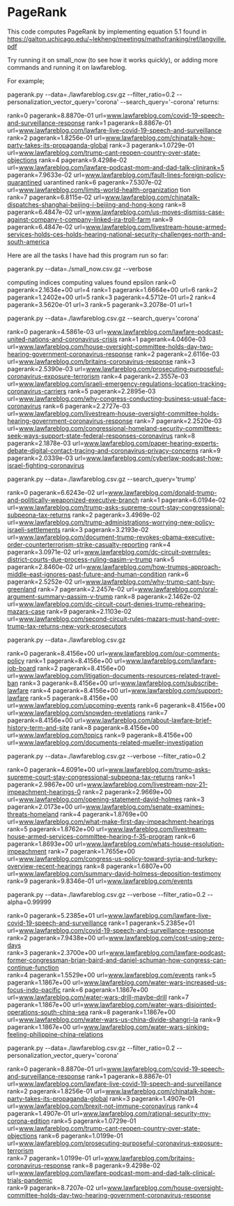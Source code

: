 # PageRank
This code computes PageRank by implementing equation 5.1 found in https://galton.uchicago.edu/~lekheng/meetings/mathofranking/ref/langville.pdf

Try running it on small_now (to see how it works quickly), or adding more commands and running it on lawfareblog. 

For example;


pagerank.py --data=./lawfareblog.csv.gz --filter_ratio=0.2 --personalization_vector_query='corona' --search_query='-corona'
returns:


rank=0 pagerank=8.8870e-01 url=www.lawfareblog.com/covid-19-speech-and-surveillance-response
rank=1 pagerank=8.8867e-01 url=www.lawfareblog.com/lawfare-live-covid-19-speech-and-surveillance
rank=2 pagerank=1.8256e-01 url=www.lawfareblog.com/chinatalk-how-party-takes-its-propaganda-global
rank=3 pagerank=1.0729e-01 url=www.lawfareblog.com/trump-cant-reopen-country-over-state-objections
rank=4 pagerank=9.4298e-02 url=www.lawfareblog.com/lawfare-podcast-mom-and-dad-talk-clinirank=5 pagerank=7.9633e-02 url=www.lawfareblog.com/fault-lines-foreign-policy-quarantined                                                                     uarantined
rank=6 pagerank=7.5307e-02 url=www.lawfareblog.com/limits-world-health-organization                                                                           tion      
rank=7 pagerank=6.8115e-02 url=www.lawfareblog.com/chinatalk-dispatches-shanghai-beijing-i-beijing-and-hong-kong
rank=8 pagerank=6.4847e-02 url=www.lawfareblog.com/us-moves-dismiss-case-against-company-t-company-linked-ira-troll-farm
rank=9 pagerank=6.4847e-02 url=www.lawfareblog.com/livestream-house-armed-services-holds-ces-holds-hearing-national-security-challenges-north-and-south-america

Here are all the tasks I have had this program run so far: 

pagerank.py --data=./small_now.csv.gz --verbose

computing indices
computing values
found epsilon
rank=0 pagerank=2.1634e+00 url=4
rank=1 pagerank=1.6664e+00 url=6
rank=2 pagerank=1.2402e+00 url=5
rank=3 pagerank=4.5712e-01 url=2
rank=4 pagerank=3.5620e-01 url=3
rank=5 pagerank=3.2078e-01 url=1

pagerank.py --data=./lawfareblog.csv.gz --search_query='corona'

rank=0 pagerank=4.5861e-03 url=www.lawfareblog.com/lawfare-podcast-united-nations-and-coronavirus-crisis
rank=1 pagerank=4.0460e-03 url=www.lawfareblog.com/house-oversight-committee-holds-day-two-hearing-government-coronavirus-response
rank=2 pagerank=2.6116e-03 url=www.lawfareblog.com/britains-coronavirus-response
rank=3 pagerank=2.5390e-03 url=www.lawfareblog.com/prosecuting-purposeful-coronavirus-exposure-terrorism
rank=4 pagerank=2.3557e-03 url=www.lawfareblog.com/israeli-emergency-regulations-location-tracking-coronavirus-carriers
rank=5 pagerank=2.2895e-03 url=www.lawfareblog.com/why-congress-conducting-business-usual-face-coronavirus
rank=6 pagerank=2.2727e-03 url=www.lawfareblog.com/livestream-house-oversight-committee-holds-hearing-government-coronavirus-response
rank=7 pagerank=2.2520e-03 url=www.lawfareblog.com/congressional-homeland-security-committees-seek-ways-support-state-federal-responses-coronavirus
rank=8 pagerank=2.1878e-03 url=www.lawfareblog.com/paper-hearing-experts-debate-digital-contact-tracing-and-coronavirus-privacy-concerns
rank=9 pagerank=2.0339e-03 url=www.lawfareblog.com/cyberlaw-podcast-how-israel-fighting-coronavirus

pagerank.py --data=./lawfareblog.csv.gz --search_query='trump'

rank=0 pagerank=6.6243e-02 url=www.lawfareblog.com/donald-trump-and-politically-weaponized-executive-branch
rank=1 pagerank=6.0194e-02 url=www.lawfareblog.com/trump-asks-supreme-court-stay-congressional-subpeona-tax-returns
rank=2 pagerank=3.4969e-02 url=www.lawfareblog.com/trump-administrations-worrying-new-policy-israeli-settlements
rank=3 pagerank=3.2193e-02 url=www.lawfareblog.com/document-trump-revokes-obama-executive-order-counterterrorism-strike-casualty-reporting
rank=4 pagerank=3.0971e-02 url=www.lawfareblog.com/dc-circuit-overrules-district-courts-due-process-ruling-qasim-v-trump
rank=5 pagerank=2.8460e-02 url=www.lawfareblog.com/how-trumps-approach-middle-east-ignores-past-future-and-human-condition
rank=6 pagerank=2.5252e-02 url=www.lawfareblog.com/why-trump-cant-buy-greenland
rank=7 pagerank=2.2457e-02 url=www.lawfareblog.com/oral-argument-summary-qassim-v-trump
rank=8 pagerank=2.1462e-02 url=www.lawfareblog.com/dc-circuit-court-denies-trump-rehearing-mazars-case
rank=9 pagerank=2.1103e-02 url=www.lawfareblog.com/second-circuit-rules-mazars-must-hand-over-trump-tax-returns-new-york-prosecutors

pagerank.py --data=./lawfareblog.csv.gz

rank=0 pagerank=8.4156e+00 url=www.lawfareblog.com/our-comments-policy
rank=1 pagerank=8.4156e+00 url=www.lawfareblog.com/lawfare-job-board
rank=2 pagerank=8.4156e+00 url=www.lawfareblog.com/litigation-documents-resources-related-travel-ban
rank=3 pagerank=8.4156e+00 url=www.lawfareblog.com/subscribe-lawfare
rank=4 pagerank=8.4156e+00 url=www.lawfareblog.com/support-lawfare
rank=5 pagerank=8.4156e+00 url=www.lawfareblog.com/upcoming-events
rank=6 pagerank=8.4156e+00 url=www.lawfareblog.com/snowden-revelations
rank=7 pagerank=8.4156e+00 url=www.lawfareblog.com/about-lawfare-brief-history-term-and-site
rank=8 pagerank=8.4156e+00 url=www.lawfareblog.com/topics
rank=9 pagerank=8.4156e+00 url=www.lawfareblog.com/documents-related-mueller-investigation


pagerank.py --data=./lawfareblog.csv.gz --verbose --filter_ratio=0.2

rank=0 pagerank=4.6091e+00 url=www.lawfareblog.com/trump-asks-supreme-court-stay-congressional-subpeona-tax-returns
rank=1 pagerank=2.9867e+00 url=www.lawfareblog.com/livestream-nov-21-impeachment-hearings-0
rank=2 pagerank=2.9669e+00 url=www.lawfareblog.com/opening-statement-david-holmes
rank=3 pagerank=2.0173e+00 url=www.lawfareblog.com/senate-examines-threats-homeland
rank=4 pagerank=1.8769e+00 url=www.lawfareblog.com/what-make-first-day-impeachment-hearings
rank=5 pagerank=1.8762e+00 url=www.lawfareblog.com/livestream-house-armed-services-committee-hearing-f-35-program
rank=6 pagerank=1.8693e+00 url=www.lawfareblog.com/whats-house-resolution-impeachment
rank=7 pagerank=1.7655e+00 url=www.lawfareblog.com/congress-us-policy-toward-syria-and-turkey-overview-recent-hearings
rank=8 pagerank=1.6807e+00 url=www.lawfareblog.com/summary-david-holmess-deposition-testimony
rank=9 pagerank=9.8346e-01 url=www.lawfareblog.com/events

pagerank.py --data=./lawfareblog.csv.gz --verbose --filter_ratio=0.2 --alpha=0.99999


rank=0 pagerank=5.2385e+01 url=www.lawfareblog.com/lawfare-live-covid-19-speech-and-surveillance
rank=1 pagerank=5.2385e+01 url=www.lawfareblog.com/covid-19-speech-and-surveillance-response
rank=2 pagerank=7.9438e+00 url=www.lawfareblog.com/cost-using-zero-days        
rank=3 pagerank=2.3700e+00 url=www.lawfareblog.com/lawfare-podcast-former-congressman-brian-baird-and-daniel-schuman-how-congress-can-continue-function       
rank=4 pagerank=1.5529e+00 url=www.lawfareblog.com/events
rank=5 pagerank=1.1867e+00 url=www.lawfareblog.com/water-wars-increased-us-focus-indo-pacific
rank=6 pagerank=1.1867e+00 url=www.lawfareblog.com/water-wars-drill-maybe-drill
rank=7 pagerank=1.1867e+00 url=www.lawfareblog.com/water-wars-disjointed-operations-south-china-sea
rank=8 pagerank=1.1867e+00 url=www.lawfareblog.com/water-wars-us-china-divide-shangri-la
rank=9 pagerank=1.1867e+00 url=www.lawfareblog.com/water-wars-sinking-feeling-philippine-china-relations

pagerank.py --data=./lawfareblog.csv.gz --filter_ratio=0.2 --personalization_vector_query='corona'

rank=0 pagerank=8.8870e-01 url=www.lawfareblog.com/covid-19-speech-and-surveillance-response
rank=1 pagerank=8.8867e-01 url=www.lawfareblog.com/lawfare-live-covid-19-speech-and-surveillance
rank=2 pagerank=1.8256e-01 url=www.lawfareblog.com/chinatalk-how-party-takes-its-propaganda-global
rank=3 pagerank=1.4907e-01 url=www.lawfareblog.com/brexit-not-immune-coronavirus
rank=4 pagerank=1.4907e-01 url=www.lawfareblog.com/rational-security-my-corona-edition
rank=5 pagerank=1.0729e-01 url=www.lawfareblog.com/trump-cant-reopen-country-over-state-objections
rank=6 pagerank=1.0199e-01 url=www.lawfareblog.com/prosecuting-purposeful-coronavirus-exposure-terrorism      
rank=7 pagerank=1.0199e-01 url=www.lawfareblog.com/britains-coronavirus-response
rank=8 pagerank=9.4298e-02 url=www.lawfareblog.com/lawfare-podcast-mom-and-dad-talk-clinical-trials-pandemic  
rank=9 pagerank=8.7207e-02 url=www.lawfareblog.com/house-oversight-committee-holds-day-two-hearing-government-coronavirus-response

